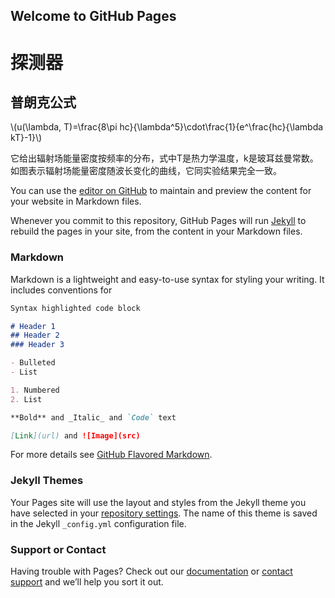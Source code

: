 ## Welcome to GitHub Pages

# 探测器
## 普朗克公式

<script type="text/javascript" src="http://cdn.mathjax.org/mathjax/latest/MathJax.js?config=default"></script>
\\(u(\lambda, T)=\frac{8\pi hc}{\lambda^5}\cdot\frac{1}{e^\frac{hc}{\lambda kT}-1}\\)

它给出辐射场能量密度按频率的分布，式中T是热力学温度，k是玻耳兹曼常数。如图表示辐射场能量密度随波长变化的曲线，它同实验结果完全一致。

You can use the [editor on GitHub](https://github.com/Bingray/liubin803.github.io/edit/master/README.md) to maintain and preview the content for your website in Markdown files.

Whenever you commit to this repository, GitHub Pages will run [Jekyll](https://jekyllrb.com/) to rebuild the pages in your site, from the content in your Markdown files.

### Markdown

Markdown is a lightweight and easy-to-use syntax for styling your writing. It includes conventions for

```markdown
Syntax highlighted code block

# Header 1
## Header 2
### Header 3

- Bulleted
- List

1. Numbered
2. List

**Bold** and _Italic_ and `Code` text

[Link](url) and ![Image](src)
```

For more details see [GitHub Flavored Markdown](https://guides.github.com/features/mastering-markdown/).

### Jekyll Themes

Your Pages site will use the layout and styles from the Jekyll theme you have selected in your [repository settings](https://github.com/Bingray/liubin803.github.io/settings). The name of this theme is saved in the Jekyll `_config.yml` configuration file.

### Support or Contact

Having trouble with Pages? Check out our [documentation](https://help.github.com/categories/github-pages-basics/) or [contact support](https://github.com/contact) and we’ll help you sort it out.
